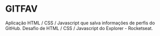 # GITFAV

Aplicação HTML / CSS / Javascript que salva informações de perfis do GitHub. Desafio de HTML / CSS / Javascript do Explorer - Rocketseat.
 
